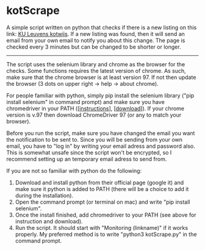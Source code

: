 # kotScrape
A simple script written on python that checks if there is a new listing on this link: [KU Leuvens kotwijs](https://www.kotwijs.be/kamers-zoeken?prd_ads%5BsortBy%5D=prd_ads). If a new listing was found, then it will send an email from your own email to notify you about this change. The page is checked every 3 minutes but can be changed to be shorter or longer.

---

The script uses the selenium library and chrome as the browser for the checks. Some functions requires the latest version of chrome. As such, make sure that the chrome browser is at least version 97. If not then update the browser (3 dots on upper right -> help -> about chrome).

For people familiar with python, simply pip install the selenium library ("pip install selenium" in command prompt) and make sure you have chromedriver in your PATH ([[instructions](https://www.youtube.com/watch?v=dz59GsdvUF8)], [[download](https://sites.google.com/chromium.org/driver/)]). If your chrome version is v.97 then download ChromeDriver 97 (or any to match your browser). 

Before you run the script, make sure you have changed the email you want the notification to be sent to. Since you will be sending from your own email, you have to "log in" by writing your email adress and password also. This is somewhat unsafe since the script won't be encrypted, so I recommend setting up an temporary email adress to send from.

If you are not so familiar with python do the following:

1. Download and install python from their official page (google it) and make sure it python is added to PATH (there will be a choice to add it during the installation).
2. Open the command prompt (or terminal on mac) and write "pip install selenium".
3. Once the install finished, add chromedriver to your PATH (see above for instruction and download).
4. Run the script. It should start with "Monitoring (linkname)" if it works properly. My preferred method is to write "python3 kotScrape.py" in the command prompt. 
